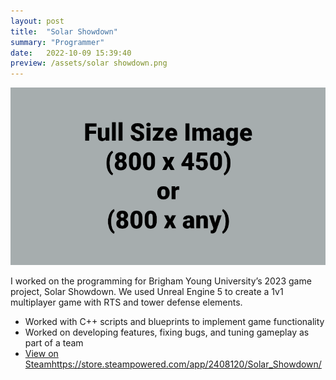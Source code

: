```yaml
---
layout: post
title:  "Solar Showdown"
summary: "Programmer"
date:   2022-10-09 15:39:40
preview: /assets/solar showdown.png
---
```


![Picture 1](/assets/fullsize.png)

I worked on the programming for Brigham Young University’s 2023 game project, Solar Showdown. We used Unreal Engine 5 to create a 1v1 multiplayer game with RTS and tower defense elements.

* Worked with C++ scripts and blueprints to implement game functionality
* Worked on developing features, fixing bugs, and tuning gameplay as part of a team
* [View on Steam](https://store.steampowered.com/app/2408120/Solar_Showdown/)https://store.steampowered.com/app/2408120/Solar_Showdown/
